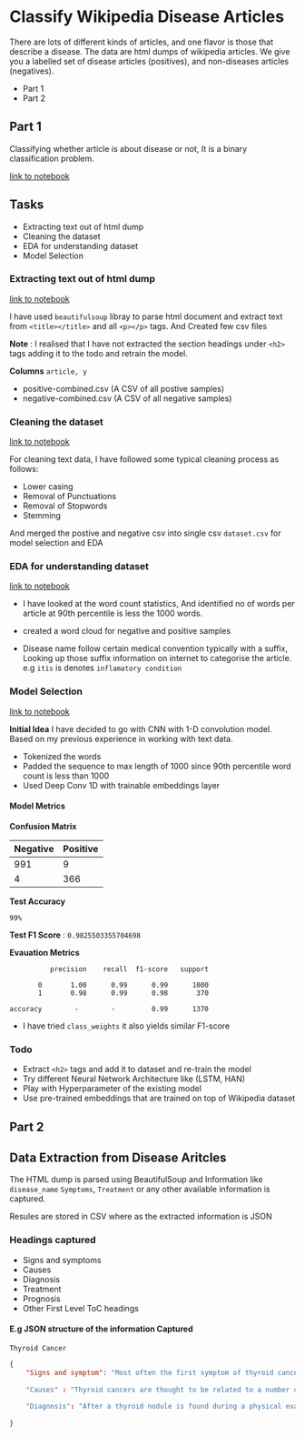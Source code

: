 # Classify Wikipedia Disease Articles

There are lots of different kinds of articles, and one flavor is those that describe a disease. The data are html dumps of wikipedia articles. We give you a labelled set of disease articles (positives), and non-diseases articles (negatives).

* Part 1
* Part 2


## Part 1

Classifying whether article is about disease or not, It is a binary classification problem. 

[link to notebook](https://github.com/shkr/project-sim-ram-kumar/blob/master/DataExtraction.ipynb)

## Tasks

* Extracting text out of html dump
* Cleaning the dataset
* EDA for understanding dataset
* Model Selection


### Extracting text out of html dump

[link to notebook](https://github.com/shkr/project-sim-ram-kumar/blob/master/HTML_to_csv.ipynb)

I have used `beautifulsoup` libray to parse html document and extract text from `<title></title>` and all `<p></p>` tags. And Created few csv files 

**Note** : I realised that I have not extracted the section headings under `<h2>` tags adding it to the todo and retrain the model. 

**Columns** `article, y`

* positive-combined.csv (A CSV of all postive samples)
* negative-combined.csv (A CSV of all negative samples)


### Cleaning the dataset

[link to notebook](https://github.com/shkr/project-sim-ram-kumar/blob/master/Data%20Cleaning.ipynb)

For cleaning text data, I have followed some typical cleaning process as follows: 

* Lower casing
* Removal of Punctuations
* Removal of Stopwords
* Stemming

And merged the postive and negative csv into single csv `dataset.csv` for model selection and EDA


### EDA for understanding dataset

[link to notebook](https://github.com/shkr/project-sim-ram-kumar/blob/master/EDA.ipynb)


* I have looked at the word count statistics, And identified no of words per article at 90th percentile is less the 1000 words.

* created a word cloud for negative and positive samples

* Disease name follow certain medical convention typically with a suffix, Looking up those suffix information on internet to categorise the article. e.g `itis` is denotes `inflamatory condition`



###  Model Selection

[link to notebook](https://github.com/shkr/project-sim-ram-kumar/blob/master/Model_Selection_V1.ipynb)

**Initial Idea** I have decided to go with CNN with 1-D convolution model. Based on my previous experience in working with text data.

* Tokenized the words
* Padded the sequence to max length of 1000  since 90th percentile word count is less than 1000
* Used Deep Conv 1D with trainable embeddings layer

#### Model Metrics

**Confusion Matrix**

| Negative | Positive |
| ------ | ------ |
| 991 | 9 |
| 4 | 366 | 

**Test Accuracy** 

`99%`

**Test F1 Score** : `0.9825503355704698`

**Evauation Metrics**

              precision    recall  f1-score   support

           0       1.00      0.99      0.99      1000
           1       0.98      0.99      0.98       370

    accuracy        -        -         0.99      1370
   

* I have tried `class_weights` it also yields similar F1-score

### Todo

* Extract `<h2>` tags and add it to dataset and re-train the model 
* Try different Neural Network Architecture like (LSTM, HAN)
* Play with Hyperparameter of the existing model
* Use pre-trained embeddings that are trained on top of Wikipedia dataset


## Part 2

## Data Extraction from Disease Aritcles

The HTML dump is parsed using BeautifulSoup and Information like `disease_name`  `Symptoms`, `Treatment` or any other available information is captured.


Resules are stored in CSV where as the extracted information is JSON

### Headings captured

* Signs and symptoms
* Causes
* Diagnosis
* Treatment
* Prognosis
* Other First Level ToC headings

#### E.g JSON structure of the information Captured

`Thyroid Cancer`

```json
{
    "Signs and symptom": "Most often the first symptom of thyroid cancer is a nodule in the thyroid region of the neck. However, many adults have small nodules in their thyroids, but typically under 5% of these nodules are found to be cancerous Sometimes the first sign is an enlarged lymph node. ."
    
    "Causes" : "Thyroid cancers are thought to be related to a number of environmental and genetic predisposing factors, but significant uncertainty remains regarding its causes."
   
    "Diagnosis": "After a thyroid nodule is found during a physical examination, a referral to an endocrinologist or a thyroidologist may occur. "
    
}

```

